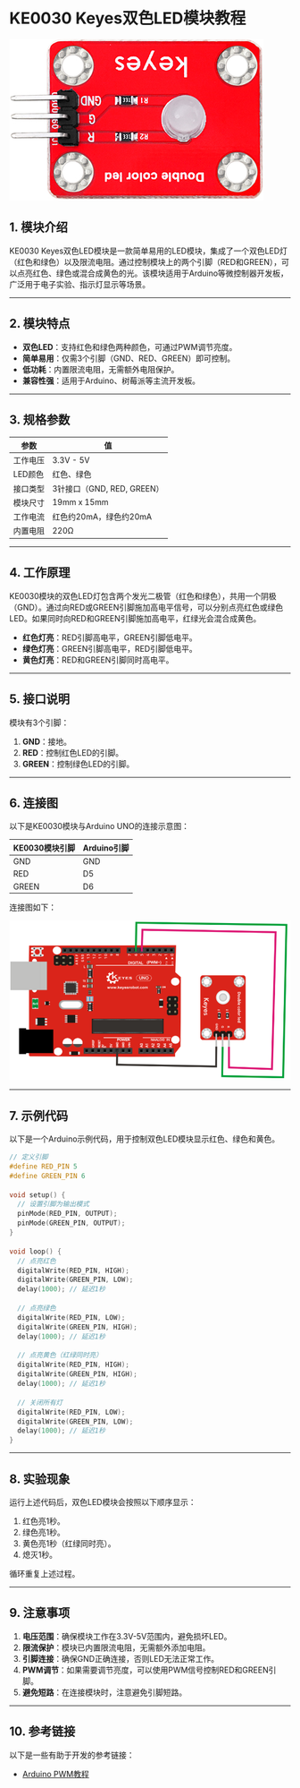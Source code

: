 # **KE0030 Keyes双色LED模块教程**

![](media/image-20250312154429430.png)

## **1. 模块介绍**

KE0030 Keyes双色LED模块是一款简单易用的LED模块，集成了一个双色LED灯（红色和绿色）以及限流电阻。通过控制模块上的两个引脚（RED和GREEN），可以点亮红色、绿色或混合成黄色的光。该模块适用于Arduino等微控制器开发板，广泛用于电子实验、指示灯显示等场景。

---

## **2. 模块特点**

- **双色LED**：支持红色和绿色两种颜色，可通过PWM调节亮度。
- **简单易用**：仅需3个引脚（GND、RED、GREEN）即可控制。
- **低功耗**：内置限流电阻，无需额外电阻保护。
- **兼容性强**：适用于Arduino、树莓派等主流开发板。

---

## **3. 规格参数**

| 参数            | 值                     |
|-----------------|------------------------|
| 工作电压        | 3.3V - 5V             |
| LED颜色         | 红色、绿色            |
| 接口类型        | 3针接口（GND, RED, GREEN） |
| 模块尺寸        | 19mm x 15mm           |
| 工作电流        | 红色约20mA，绿色约20mA |
| 内置电阻        | 220Ω                  |

---

## **4. 工作原理**

KE0030模块的双色LED灯包含两个发光二极管（红色和绿色），共用一个阴极（GND）。通过向RED或GREEN引脚施加高电平信号，可以分别点亮红色或绿色LED。如果同时向RED和GREEN引脚施加高电平，红绿光会混合成黄色。

- **红色灯亮**：RED引脚高电平，GREEN引脚低电平。
- **绿色灯亮**：GREEN引脚高电平，RED引脚低电平。
- **黄色灯亮**：RED和GREEN引脚同时高电平。

---

## **5. 接口说明**

模块有3个引脚：
1. **GND**：接地。
2. **RED**：控制红色LED的引脚。
3. **GREEN**：控制绿色LED的引脚。

---

## **6. 连接图**

以下是KE0030模块与Arduino UNO的连接示意图：

| KE0030模块引脚 | Arduino引脚 |
| -------------- | ----------- |
| GND            | GND         |
| RED            | D5          |
| GREEN          | D6          |

连接图如下：

![image-20250312154445750](media/image-20250312154445750.png)

---

## **7. 示例代码**

以下是一个Arduino示例代码，用于控制双色LED模块显示红色、绿色和黄色。

```cpp
// 定义引脚
#define RED_PIN 5
#define GREEN_PIN 6

void setup() {
  // 设置引脚为输出模式
  pinMode(RED_PIN, OUTPUT);
  pinMode(GREEN_PIN, OUTPUT);
}

void loop() {
  // 点亮红色
  digitalWrite(RED_PIN, HIGH);
  digitalWrite(GREEN_PIN, LOW);
  delay(1000); // 延迟1秒

  // 点亮绿色
  digitalWrite(RED_PIN, LOW);
  digitalWrite(GREEN_PIN, HIGH);
  delay(1000); // 延迟1秒

  // 点亮黄色（红绿同时亮）
  digitalWrite(RED_PIN, HIGH);
  digitalWrite(GREEN_PIN, HIGH);
  delay(1000); // 延迟1秒

  // 关闭所有灯
  digitalWrite(RED_PIN, LOW);
  digitalWrite(GREEN_PIN, LOW);
  delay(1000); // 延迟1秒
}
```

---

## **8. 实验现象**

运行上述代码后，双色LED模块会按照以下顺序显示：
1. 红色亮1秒。
2. 绿色亮1秒。
3. 黄色亮1秒（红绿同时亮）。
4. 熄灭1秒。

循环重复上述过程。

---

## **9. 注意事项**

1. **电压范围**：确保模块工作在3.3V-5V范围内，避免损坏LED。
2. **限流保护**：模块已内置限流电阻，无需额外添加电阻。
3. **引脚连接**：确保GND正确连接，否则LED无法正常工作。
4. **PWM调节**：如果需要调节亮度，可以使用PWM信号控制RED和GREEN引脚。
5. **避免短路**：在连接模块时，注意避免引脚短路。

---

## **10. 参考链接**

以下是一些有助于开发的参考链接：
- [Arduino PWM教程](https://www.arduino.cc/en/Tutorial/PWM)

